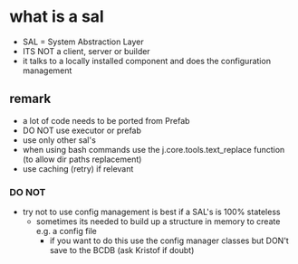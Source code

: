 
# what is a sal

- SAL = System Abstraction Layer
- ITS NOT a client, server or builder
- it talks to a locally installed component and does the configuration management

## remark

- a lot of code needs to be ported from Prefab
- DO NOT use executor or prefab
- use only other sal's
- when using bash commands use the j.core.tools.text_replace function (to allow dir paths replacement)
- use caching (retry) if relevant

### DO NOT

- try not to use config management is best if a SAL's is 100% stateless
  - sometimes its needed to build up a structure in memory to create e.g. a config file
      - if you want to do this use the config manager classes but DON't save to the BCDB (ask Kristof if doubt)
